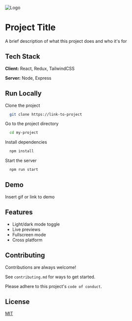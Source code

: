 
![Logo](https://dev-to-uploads.s3.amazonaws.com/uploads/articles/th5xamgrr6se0x5ro4g6.png)


# Project Title

A brief description of what this project does and who it's for


## Tech Stack

**Client:** React, Redux, TailwindCSS

**Server:** Node, Express


## Run Locally

Clone the project

```bash
  git clone https://link-to-project
```

Go to the project directory

```bash
  cd my-project
```

Install dependencies

```bash
  npm install
```

Start the server

```bash
  npm run start
```


## Demo

Insert gif or link to demo


## Features

- Light/dark mode toggle
- Live previews
- Fullscreen mode
- Cross platform


## Contributing

Contributions are always welcome!

See `contributing.md` for ways to get started.

Please adhere to this project's `code of conduct`.


## License

[MIT](https://choosealicense.com/licenses/mit/)
